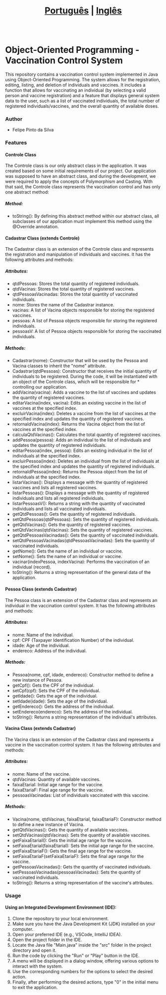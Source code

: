 # <div align="center"><a href="/README.md">Português</a> | <a href="/README_EN.md">Inglês</a></div>
<br><br>
# Object-Oriented Programming - Vaccination Control System
This repository contains a vaccination control system implemented in Java using Object-Oriented Programming. The system allows for the registration, editing, listing, and deletion of individuals and vaccines. It includes a function that allows for vaccinating an individual (by selecting a valid person and vaccine registration) and a feature that displays general system data to the user, such as a list of vaccinated individuals, the total number of registered individuals/vaccines, and the overall quantity of available doses.

### Author
* Felipe Pinto da Silva

### Features
#### Controle Class
The Controle class is our only abstract class in the application. It was created based on some initial requirements of our project. Our application was supposed to have an abstract class, and during the development, we were required to apply the concepts of Polymorphism and Casting. With that said, the Controle class represents the vaccination control and has only one abstract method:

##### Method:
* toString(): By defining this abstract method within our abstract class, all subclasses of our application must implement this method using the @Override annotation.

#### Cadastrar Class (extends Controle)
The Cadastrar class is an extension of the Controle class and represents the registration and manipulation of individuals and vaccines. It has the following attributes and methods:

##### Attributes:
* qtdPessoas: Stores the total quantity of registered individuals.
* qtdVacinas: Stores the total quantity of registered vaccines.
* qtdPessoasVacinadas: Stores the total quantity of vaccinated individuals.
* nome: Stores the name of the Cadastrar instance.
* vacinas: A list of Vacina objects responsible for storing the registered vaccines.
* pessoas: A list of Pessoa objects responsible for storing the registered individuals.
* pessoasV: A list of Pessoa objects responsible for storing the vaccinated individuals.

##### Methods:
* Cadastrar(nome): Constructor that will be used by the Pessoa and Vacina classes to inherit the "nome" attribute.
* Cadastrar(qtdPessoas): Constructor that receives the initial quantity of individuals to be registered. During the code, it will be instantiated with an object of the Controle class, which will be responsible for * controlling our application.
* addVacina(vacina): Adds a vaccine to the list of vaccines and updates the quantity of registered vaccines.
* editarVacina(index, vacina): Edits an existing vaccine in the list of vaccines at the specified index.
* excluirVacina(index): Deletes a vaccine from the list of vaccines at the specified index and updates the quantity of registered vaccines.
* retornaIdVacina(index): Returns the Vacina object from the list of vaccines at the specified index.
* calculaQtdVacinas(): Calculates the total quantity of registered vaccines.
* addPessoa(pessoa): Adds an individual to the list of individuals and updates the quantity of registered individuals.
* editarPessoa(index, pessoa): Edits an existing individual in the list of individuals at the specified index.
* excluirPessoa(index): Deletes an individual from the list of individuals at the specified index and updates the quantity of registered individuals.
* retornaIdPessoa(index): Returns the Pessoa object from the list of individuals at the specified index.
* listarVacinas(): Displays a message with the quantity of registered vaccines and lists all registered vaccines.
* listarPessoas(): Displays a message with the quantity of registered individuals and lists all registered individuals.
* listarPessoasV(): Returns a string with the quantity of vaccinated individuals and lists all vaccinated individuals.
* getQtdPessoas(): Gets the quantity of registered individuals.
* setQtdPessoas(qtdPessoas): Sets the quantity of registered individuals.
* getQtdVacinas(): Gets the quantity of registered vaccines.
* setQtdVacinas(qtdVacinas): Sets the quantity of registered vaccines.
* getQtdPessoasVacinadas(): Gets the quantity of vaccinated individuals.
* setQtdPessoasVacinadas(qtdPessoasVacinadas): Sets the quantity of vaccinated individuals.
* getNome(): Gets the name of an individual or vaccine.
* setNome(): Sets the name of an individual or vaccine.
* vacinar(indexPessoa, indexVacina): Performs the vaccination of an individual (record).
* toString(): Returns a string representation of the general data of the application.

#### Pessoa Class (extends Cadastrar)
The Pessoa class is an extension of the Cadastrar class and represents an individual in the vaccination control system. It has the following attributes and methods:

##### Attributes:
* nome: Name of the individual.
* cpf: CPF (Taxpayer Identification Number) of the individual.
* idade: Age of the individual.
* endereco: Address of the individual.

##### Methods:
* Pessoa(nome, cpf, idade, endereco): Constructor method to define a new instance of Pessoa.
* getCpf(): Gets the CPF of the individual.
* setCpf(cpf): Sets the CPF of the individual.
* getIdade(): Gets the age of the individual.
* setIdade(idade): Sets the age of the individual.
* getEndereco(): Gets the address of the individual.
* setEndereco(endereco): Sets the address of the individual.
* toString(): Returns a string representation of the individual's attributes.

#### Vacina Class (extends Cadastrar)
The Vacina class is an extension of the Cadastrar class and represents a vaccine in the vaccination control system. It has the following attributes and methods:

##### Attributes:
* nome: Name of the vaccine.
* qtdVacinas: Quantity of available vaccines.
* faixaEtariaI: Initial age range for the vaccine.
* faixaEtariaF: Final age range for the vaccine.
* pessoasVacinadas: List of individuals vaccinated with this vaccine.

##### Methods:
* Vacina(nome, qtdVacinas, faixaEtariaI, faixaEtariaF): Constructor method to define a new instance of Vacina.
* getQtdVacinas(): Gets the quantity of available vaccines.
* setQtdVacinas(qtdVacinas): Sets the quantity of available vaccines.
* getFaixaEtariaI(): Gets the initial age range for the vaccine.
* setFaixaEtariaI(faixaEtariaI): Sets the initial age range for the vaccine.
* getFaixaEtariaF(): Gets the final age range for the vaccine.
* setFaixaEtariaF(setFaixaEtariaF): Sets the final age range for the vaccine.
* getPessoasVacinadas(): Gets the quantity of vaccinated individuals.
* setPessoasVacinadas(pessoasVacinadas): Sets the quantity of vaccinated individuals.
* toString(): Returns a string representation of the vaccine's attributes.

### Usage
#### Using an Integrated Development Environment (IDE):

1. Clone the repository to your local environment.
2. Make sure you have the Java Development Kit (JDK) installed on your computer.
3. Open your preferred IDE (e.g., VSCode, IntelliJ IDEA).
4. Open the project folder in the IDE.
5. Locate the Java file "Main.java" inside the "src" folder in the project directory and open it.
6. Run the code by clicking the "Run" or "Play" button in the IDE.
7. A menu will be displayed in a dialog window, offering various options to interact with the system.
8. Use the corresponding numbers for the options to select the desired action.
9. Finally, after performing the desired actions, type "0" in the initial menu to exit the application.
